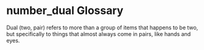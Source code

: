 # number_dual Glossary
Dual (two, pair) refers to more than a group of items that happens to be two, but specifically to things that almost always come in pairs, like hands and eyes.